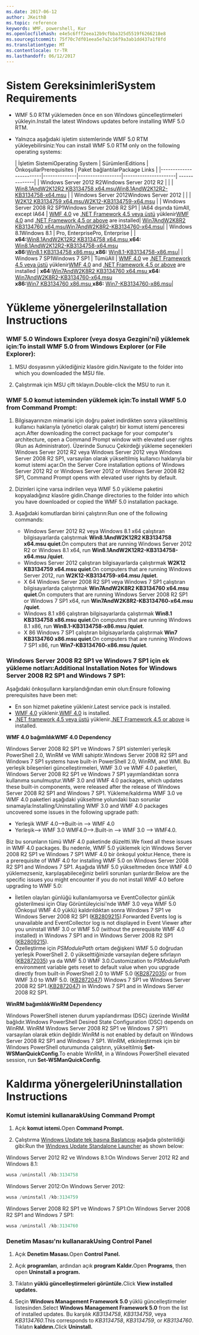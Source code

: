 ```yaml
---
ms.date: 2017-06-12
author: JKeithB
ms.topic: reference
keywords: WMF, powershell, Kur
ms.openlocfilehash: e4e5c6fff2eea12b9cfbba325d5519f6266218e8
ms.sourcegitcommit: 75f70c7df01eea5e7a2c16f9a3ab1dd437a1f8fd
ms.translationtype: MT
ms.contentlocale: tr-TR
ms.lasthandoff: 06/12/2017
---
```

# <a name="system-requirements"></a><span data-ttu-id="23d81-102">Sistem Gereksinimleri</span><span class="sxs-lookup"><span data-stu-id="23d81-102">System Requirements</span></span>

- <span data-ttu-id="23d81-103">WMF 5.0 RTM yüklemeden önce en son Windows güncelleştirmeleri yükleyin.</span><span class="sxs-lookup"><span data-stu-id="23d81-103">Install the latest Windows updates before installing WMF 5.0 RTM.</span></span>
- <span data-ttu-id="23d81-104">Yalnızca aşağıdaki işletim sistemlerinde WMF 5.0 RTM yükleyebilirsiniz:</span><span class="sxs-lookup"><span data-stu-id="23d81-104">You can install WMF 5.0 RTM only on the following operating systems:</span></span>

    | <span data-ttu-id="23d81-105">İşletim Sistemi</span><span class="sxs-lookup"><span data-stu-id="23d81-105">Operating System</span></span>       | <span data-ttu-id="23d81-106">Sürümleri</span><span class="sxs-lookup"><span data-stu-id="23d81-106">Editions</span></span>         | <span data-ttu-id="23d81-107">Önkoşullar</span><span class="sxs-lookup"><span data-stu-id="23d81-107">Prerequisites</span></span>        |  <span data-ttu-id="23d81-108">Paket bağlantılar</span><span class="sxs-lookup"><span data-stu-id="23d81-108">Package Links</span></span> |
    |------------------------|--------------|------------------|----------------------| --------------|
    | <span data-ttu-id="23d81-109">Windows Server 2012 R2</span><span class="sxs-lookup"><span data-stu-id="23d81-109">Windows Server 2012 R2</span></span> |  |  | [<span data-ttu-id="23d81-110">Win8.1AndW2K12R2 KB3134758 x64.msu</span><span class="sxs-lookup"><span data-stu-id="23d81-110">Win8.1AndW2K12R2-KB3134758-x64.msu</span></span>](http://go.microsoft.com/fwlink/?LinkId=717507) |
    | <span data-ttu-id="23d81-111">Windows Server 2012</span><span class="sxs-lookup"><span data-stu-id="23d81-111">Windows Server 2012</span></span>    |  |  | [<span data-ttu-id="23d81-112">W2K12 KB3134759 x64.msu</span><span class="sxs-lookup"><span data-stu-id="23d81-112">W2K12-KB3134759-x64.msu</span></span>](http://go.microsoft.com/fwlink/?LinkId=717506) |
    | <span data-ttu-id="23d81-113">Windows Server 2008 R2 SP1</span><span class="sxs-lookup"><span data-stu-id="23d81-113">Windows Server 2008 R2 SP1</span></span> | <span data-ttu-id="23d81-114">IA64 dışında tüm</span><span class="sxs-lookup"><span data-stu-id="23d81-114">All, except IA64</span></span> | <span data-ttu-id="23d81-115">[WMF 4.0](http://www.microsoft.com/en-us/download/details.aspx?id=40855) ve [.NET Framework 4.5 veya üstü](https://msdn.microsoft.com/en-us/library/5a4x27ek.aspx) yüklenir</span><span class="sxs-lookup"><span data-stu-id="23d81-115">[WMF 4.0](http://www.microsoft.com/en-us/download/details.aspx?id=40855) and [.NET Framework 4.5 or above](https://msdn.microsoft.com/en-us/library/5a4x27ek.aspx) are installed</span></span>| [<span data-ttu-id="23d81-116">Win7AndW2K8R2 KB3134760 x64.msu</span><span class="sxs-lookup"><span data-stu-id="23d81-116">Win7AndW2K8R2-KB3134760-x64.msu</span></span>](http://go.microsoft.com/fwlink/?LinkId=717504)|
    | <span data-ttu-id="23d81-117">Windows 8.1</span><span class="sxs-lookup"><span data-stu-id="23d81-117">Windows 8.1</span></span> | <span data-ttu-id="23d81-118">Pro, Enterprise</span><span class="sxs-lookup"><span data-stu-id="23d81-118">Pro, Enterprise</span></span> | | <span data-ttu-id="23d81-119">**x64:**[Win8.1AndW2K12R2 KB3134758 x64.msu  ](http://go.microsoft.com/fwlink/?LinkId=717507)</span><span class="sxs-lookup"><span data-stu-id="23d81-119">**x64:**  [Win8.1AndW2K12R2-KB3134758-x64.msu](http://go.microsoft.com/fwlink/?LinkId=717507)</span></span> </br> <span data-ttu-id="23d81-120">**x86:**[Win8.1 KB3134758 x86.msu  ](http://go.microsoft.com/fwlink/?LinkID=717963)</span><span class="sxs-lookup"><span data-stu-id="23d81-120">**x86:**  [Win8.1-KB3134758-x86.msu](http://go.microsoft.com/fwlink/?LinkID=717963)</span></span>|
    | <span data-ttu-id="23d81-121">Windows 7 SP1</span><span class="sxs-lookup"><span data-stu-id="23d81-121">Windows 7 SP1</span></span> | <span data-ttu-id="23d81-122">Tümü</span><span class="sxs-lookup"><span data-stu-id="23d81-122">All</span></span> | <span data-ttu-id="23d81-123">[WMF 4.0](http://www.microsoft.com/en-us/download/details.aspx?id=40855) ve [.NET Framework 4.5 veya üstü](https://msdn.microsoft.com/en-us/library/5a4x27ek.aspx) yüklenir</span><span class="sxs-lookup"><span data-stu-id="23d81-123">[WMF 4.0](http://www.microsoft.com/en-us/download/details.aspx?id=40855) and [.NET Framework 4.5 or above](https://msdn.microsoft.com/en-us/library/5a4x27ek.aspx) are installed</span></span> | <span data-ttu-id="23d81-124">**x64:**[Win7AndW2K8R2 KB3134760 x64.msu  ](http://go.microsoft.com/fwlink/?LinkId=717504)</span><span class="sxs-lookup"><span data-stu-id="23d81-124">**x64:**  [Win7AndW2K8R2-KB3134760-x64.msu](http://go.microsoft.com/fwlink/?LinkId=717504)</span></span>  </br> <span data-ttu-id="23d81-125">**x86:**[Win7 KB3134760 x86.msu  ](http://go.microsoft.com/fwlink/?LinkID=717962)</span><span class="sxs-lookup"><span data-stu-id="23d81-125">**x86:**  [Win7-KB3134760-x86.msu](http://go.microsoft.com/fwlink/?LinkID=717962)</span></span>|

# <a name="installation-instructions"></a><span data-ttu-id="23d81-126">Yükleme yönergeleri</span><span class="sxs-lookup"><span data-stu-id="23d81-126">Installation Instructions</span></span>

### <a name="to-install-wmf-50-from-windows-explorer-or-file-explorer"></a><span data-ttu-id="23d81-127">WMF 5.0 Windows Explorer (veya dosya Gezgini'ni) yüklemek için:</span><span class="sxs-lookup"><span data-stu-id="23d81-127">To install WMF 5.0 from Windows Explorer (or File Explorer):</span></span>

1. <span data-ttu-id="23d81-128">MSU dosyasının yüklediğiniz klasöre gidin.</span><span class="sxs-lookup"><span data-stu-id="23d81-128">Navigate to the folder into which you downloaded the MSU file.</span></span>

2. <span data-ttu-id="23d81-129">Çalıştırmak için MSU çift tıklayın.</span><span class="sxs-lookup"><span data-stu-id="23d81-129">Double-click the MSU to run it.</span></span>

### <a name="to-install-wmf-50-from-command-prompt"></a><span data-ttu-id="23d81-130">WMF 5.0 komut isteminden yüklemek için:</span><span class="sxs-lookup"><span data-stu-id="23d81-130">To install WMF 5.0 from Command Prompt:</span></span>

1. <span data-ttu-id="23d81-131">Bilgisayarınızın mimarisi için doğru paket indirdikten sonra yükseltilmiş kullanıcı haklarıyla (yönetici olarak çalıştır) bir komut istemi penceresi açın.</span><span class="sxs-lookup"><span data-stu-id="23d81-131">After downloading the correct package for your computer's architecture, open a Command Prompt window with elevated user rights (Run as Administrator).</span></span> <span data-ttu-id="23d81-132">Üzerinde Sunucu Çekirdeği yükleme seçenekleri Windows Server 2012 R2 veya Windows Server 2012 veya Windows Server 2008 R2 SP1, varsayılan olarak yükseltilmiş kullanıcı haklarıyla bir komut istemi açar.</span><span class="sxs-lookup"><span data-stu-id="23d81-132">On the Server Core installation options of Windows Server 2012 R2 or Windows Server 2012 or Windows Server 2008 R2 SP1, Command Prompt opens with elevated user rights by default.</span></span>

2. <span data-ttu-id="23d81-133">Dizinleri içine varsa indirilen veya WMF 5.0 yükleme paketini kopyaladığınız klasöre gidin.</span><span class="sxs-lookup"><span data-stu-id="23d81-133">Change directories to the folder into which you have downloaded or copied the WMF 5.0 installation package.</span></span>

3. <span data-ttu-id="23d81-134">Aşağıdaki komutlardan birini çalıştırın:</span><span class="sxs-lookup"><span data-stu-id="23d81-134">Run one of the following commands:</span></span>
    - <span data-ttu-id="23d81-135">Windows Server 2012 R2 veya Windows 8.1 x64 çalıştıran bilgisayarlarda çalıştırmak **Win8.1AndW2K12R2 KB3134758 x64.msu quiet**.</span><span class="sxs-lookup"><span data-stu-id="23d81-135">On computers that are running Windows Server 2012 R2 or Windows 8.1 x64, run **Win8.1AndW2K12R2-KB3134758-x64.msu /quiet**.</span></span>
    - <span data-ttu-id="23d81-136">Windows Server 2012 çalıştıran bilgisayarlarda çalıştırmak **W2K12 KB3134759 x64.msu quiet**.</span><span class="sxs-lookup"><span data-stu-id="23d81-136">On computers that are running Windows Server 2012, run **W2K12-KB3134759-x64.msu /quiet**.</span></span>
    - <span data-ttu-id="23d81-137">X 64 Windows Server 2008 R2 SP1 veya Windows 7 SP1 çalıştıran bilgisayarlarda çalıştırmak **Win7AndW2K8R2 KB3134760 x64.msu quiet**.</span><span class="sxs-lookup"><span data-stu-id="23d81-137">On computers that are running Windows Server 2008 R2 SP1 or Windows 7 SP1 x64, run **Win7AndW2K8R2-KB3134760-x64.msu /quiet**.</span></span>
    - <span data-ttu-id="23d81-138">Windows 8.1 x86 çalıştıran bilgisayarlarda çalıştırmak **Win8.1 KB3134758 x86.msu quiet**.</span><span class="sxs-lookup"><span data-stu-id="23d81-138">On computers that are running Windows 8.1 x86, run **Win8.1-KB3134758-x86.msu /quiet**.</span></span>
    - <span data-ttu-id="23d81-139">X 86 Windows 7 SP1 çalıştıran bilgisayarlarda çalıştırmak **Win7 KB3134760 x86.msu quiet**.</span><span class="sxs-lookup"><span data-stu-id="23d81-139">On computers that are running Windows 7 SP1 x86, run **Win7-KB3134760-x86.msu /quiet**.</span></span>

### <a name="additional-installation-notes-for-windows-server-2008-r2-sp1-and-windows-7-sp1"></a><span data-ttu-id="23d81-140">Windows Server 2008 R2 SP1 ve Windows 7 SP1 için ek yükleme notları:</span><span class="sxs-lookup"><span data-stu-id="23d81-140">Additional Installation Notes for Windows Server 2008 R2 SP1 and Windows 7 SP1:</span></span>

<span data-ttu-id="23d81-141">Aşağıdaki önkoşulların karşılandığından emin olun:</span><span class="sxs-lookup"><span data-stu-id="23d81-141">Ensure following prerequisites have been met:</span></span>
- <span data-ttu-id="23d81-142">En son hizmet paketine yüklenir.</span><span class="sxs-lookup"><span data-stu-id="23d81-142">Latest service pack is installed.</span></span>
- <span data-ttu-id="23d81-143">[WMF 4.0](http://www.microsoft.com/en-us/download/details.aspx?id=40855) yüklenir.</span><span class="sxs-lookup"><span data-stu-id="23d81-143">[WMF 4.0](http://www.microsoft.com/en-us/download/details.aspx?id=40855) is installed.</span></span>
- <span data-ttu-id="23d81-144">[.NET framework 4.5 veya üstü](https://msdn.microsoft.com/en-us/library/5a4x27ek.aspx) yüklenir.</span><span class="sxs-lookup"><span data-stu-id="23d81-144">[.NET Framework 4.5 or above](https://msdn.microsoft.com/en-us/library/5a4x27ek.aspx) is installed.</span></span>

<span data-ttu-id="23d81-145">**WMF 4.0 bağımlılık**</span><span class="sxs-lookup"><span data-stu-id="23d81-145">**WMF 4.0 Dependency**</span></span>

<span data-ttu-id="23d81-146">Windows Server 2008 R2 SP1 ve Windows 7 SP1 sistemleri yerleşik PowerShell 2.0, WinRM ve WMI sahiptir.</span><span class="sxs-lookup"><span data-stu-id="23d81-146">Windows Server 2008 R2 SP1 and Windows 7 SP1 systems have built-in PowerShell 2.0, WinRM, and WMI.</span></span> <span data-ttu-id="23d81-147">Bu yerleşik bileşenleri güncelleştirmeleri, WMF 3.0 ve WMF 4.0 paketleri, Windows Server 2008 R2 SP1 ve Windows 7 SP1 yayımlandıktan sonra kullanıma sunulmuştur.</span><span class="sxs-lookup"><span data-stu-id="23d81-147">WMF 3.0 and WMF 4.0 packages, which updates these built-in components, were released after the release of Windows Server 2008 R2 SP1 and Windows 7 SP1.</span></span> <span data-ttu-id="23d81-148">Yükleme/kaldırma WMF 3.0 ve WMF 4.0 paketleri aşağıdaki yükseltme yolundaki bazı sorunlar sınamayla:</span><span class="sxs-lookup"><span data-stu-id="23d81-148">Installing/Uninstalling WMF 3.0 and WMF 4.0 packages uncovered some issues in the following upgrade path:</span></span>

- <span data-ttu-id="23d81-149">Yerleşik WMF 4.0--></span><span class="sxs-lookup"><span data-stu-id="23d81-149">Built-in --> WMF 4.0</span></span>
- <span data-ttu-id="23d81-150">Yerleşik--> WMF 3.0 WMF4.0-->.</span><span class="sxs-lookup"><span data-stu-id="23d81-150">Built-in --> WMF 3.0 --> WMF4.0.</span></span> 

<span data-ttu-id="23d81-151">Biz bu sorunların tümü WMF 4.0 paketinde düzeltti.</span><span class="sxs-lookup"><span data-stu-id="23d81-151">We fixed all these issues in WMF 4.0 packages.</span></span> <span data-ttu-id="23d81-152">Bu nedenle, WMF 5.0 yüklemek için Windows Server 2008 R2 SP1 ve Windows 7 SP1 WMF 4.0 bir önkoşul yoktur.</span><span class="sxs-lookup"><span data-stu-id="23d81-152">Hence, there is a prerequisite of WMF 4.0 for installing WMF 5.0 on Windows Server 2008 R2 SP1 and Windows 7 SP1.</span></span> <span data-ttu-id="23d81-153">Aşağıda WMF 5.0 yükseltmeden önce WMF 4.0 yüklemezseniz, karşılaşabileceğiniz belirli sorunları şunlardır:</span><span class="sxs-lookup"><span data-stu-id="23d81-153">Below are the specific issues you might encounter if you do not install WMF 4.0 before upgrading to WMF 5.0:</span></span>

- <span data-ttu-id="23d81-154">İletilen olayları günlüğü kullanılamıyorsa ve EventCollector günlük gösterilmesi için Olay Görüntüleyicisi'nde WMF 3.0 veya WMF 5.0 (Önkoşul WMF 4.0 yüklü) kaldırıldıktan sonra Windows 7 SP1 ve Windows Server 2008 R2 SP1 ([KB2809215](https://support.microsoft.com/en-us/kb/2809215)).</span><span class="sxs-lookup"><span data-stu-id="23d81-154">Forwarded Events log is unavailable and EventCollector log is not displayed in Event Viewer after you uninstall WMF 3.0 or WMF 5.0 (without the prerequisite WMF 4.0 installed) in Windows 7 SP1 and in Windows Server 2008 R2 SP1 ([KB2809215](https://support.microsoft.com/en-us/kb/2809215)).</span></span>
- <span data-ttu-id="23d81-155">Özelleştirme için *PSModulePath* ortam değişkeni WMF 5.0 doğrudan yerleşik PowerShell 2. 0 yükselttiğinizde varsayılan değere sıfırlayın ([KB2872035](https://support.microsoft.com/en-us/kb/2872035)) ya da WMF 5.0 WMF 3.0.</span><span class="sxs-lookup"><span data-stu-id="23d81-155">Customization to *PSModulePath* environment variable gets reset to default value when you upgrade directly from built-in PowerShell 2.0 to WMF 5.0 ([KB2872035](https://support.microsoft.com/en-us/kb/2872035)) or from WMF 3.0 to WMF 5.0.</span></span> <span data-ttu-id="23d81-156">([KB2872047](https://support.microsoft.com/en-us/kb/2872047)) Windows 7 SP1 ve Windows Server 2008 R2 SP1.</span><span class="sxs-lookup"><span data-stu-id="23d81-156">([KB2872047](https://support.microsoft.com/en-us/kb/2872047)) in Windows 7 SP1 and in Windows Server 2008 R2 SP1.</span></span>

<span data-ttu-id="23d81-157">**WinRM bağımlılık**</span><span class="sxs-lookup"><span data-stu-id="23d81-157">**WinRM Dependency**</span></span>

<span data-ttu-id="23d81-158">Windows PowerShell istenen durum yapılandırması (DSC) üzerinde WinRM bağlıdır.</span><span class="sxs-lookup"><span data-stu-id="23d81-158">Windows PowerShell Desired State Configuration (DSC) depends on WinRM.</span></span> <span data-ttu-id="23d81-159">WinRM Windows Server 2008 R2 SP1 ve Windows 7 SP1'i varsayılan olarak etkin değildir.</span><span class="sxs-lookup"><span data-stu-id="23d81-159">WinRM is not enabled by default on Windows Server 2008 R2 SP1 and Windows 7 SP1.</span></span> <span data-ttu-id="23d81-160">WinRM, etkinleştirmek için bir Windows PowerShell oturumunda çalıştırın, yükseltilmiş **Set-WSManQuickConfig**.</span><span class="sxs-lookup"><span data-stu-id="23d81-160">To enable WinRM, in a Windows PowerShell elevated session, run **Set-WSManQuickConfig**.</span></span>

# <a name="uninstallation-instructions"></a><span data-ttu-id="23d81-161">Kaldırma yönergeleri</span><span class="sxs-lookup"><span data-stu-id="23d81-161">Uninstallation Instructions</span></span>

### <a name="using-command-prompt"></a><span data-ttu-id="23d81-162">Komut istemini kullanarak</span><span class="sxs-lookup"><span data-stu-id="23d81-162">Using Command Prompt</span></span>

1.  <span data-ttu-id="23d81-163">Açık **komut istemi.**</span><span class="sxs-lookup"><span data-stu-id="23d81-163">Open **Command Prompt.**</span></span>

2.  <span data-ttu-id="23d81-164">Çalıştırma [Windows Update tek başına Başlatıcısı](https://support.microsoft.com/en-us/kb/934307) aşağıda gösterildiği gibi:</span><span class="sxs-lookup"><span data-stu-id="23d81-164">Run the [Windows Update Standalone Launcher](https://support.microsoft.com/en-us/kb/934307) as shown below:</span></span>

<span data-ttu-id="23d81-165">Windows Server 2012 R2 ve Windows 8.1:</span><span class="sxs-lookup"><span data-stu-id="23d81-165">On Windows Server 2012 R2 and Windows 8.1:</span></span>
```powershell
wusa /uninstall /kb:3134758
```
<span data-ttu-id="23d81-166">Windows Server 2012:</span><span class="sxs-lookup"><span data-stu-id="23d81-166">On Windows Server 2012:</span></span>
```powershell
wusa /uninstall /kb:3134759
```
<span data-ttu-id="23d81-167">Windows Server 2008 R2 SP1 ve Windows 7 SP1:</span><span class="sxs-lookup"><span data-stu-id="23d81-167">On Windows Server 2008 R2 SP1 and Windows 7 SP1:</span></span>
```powershell
wusa /uninstall /kb:3134760
```

### <a name="using-control-panel"></a><span data-ttu-id="23d81-168">Denetim Masası'nı kullanarak</span><span class="sxs-lookup"><span data-stu-id="23d81-168">Using Control Panel</span></span>

1.  <span data-ttu-id="23d81-169">Açık **Denetim Masası.**</span><span class="sxs-lookup"><span data-stu-id="23d81-169">Open **Control Panel.**</span></span>

2.  <span data-ttu-id="23d81-170">Açık **programları**, ardından açık **program Kaldır.**</span><span class="sxs-lookup"><span data-stu-id="23d81-170">Open **Programs**, then open **Uninstall a program.**</span></span>

3.  <span data-ttu-id="23d81-171">Tıklatın **yüklü güncelleştirmeleri görüntüle.**</span><span class="sxs-lookup"><span data-stu-id="23d81-171">Click **View installed updates.**</span></span>

4.  <span data-ttu-id="23d81-172">Seçin **Windows Management Framework 5.0** yüklü güncelleştirmeler listesinden.</span><span class="sxs-lookup"><span data-stu-id="23d81-172">Select **Windows Management Framework 5.0** from the list of installed updates.</span></span> <span data-ttu-id="23d81-173">Bu karşılık *KB3134758*, *KB3134759*, veya *KB3134760*.</span><span class="sxs-lookup"><span data-stu-id="23d81-173">This corresponds to *KB3134758*, *KB3134759*, or *KB3134760*.</span></span> <span data-ttu-id="23d81-174">Tıklatın **kaldırın.**</span><span class="sxs-lookup"><span data-stu-id="23d81-174">Click **Uninstall.**</span></span>


